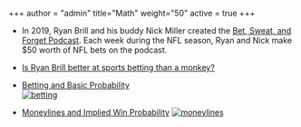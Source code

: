 +++
author = "admin"
title="Math"
weight="50"
active = true
+++

* In 2019, Ryan Brill and his buddy Nick Miller created the [<u>Bet, Sweat, and Forget Podcast</u>](/bsf/). Each week during the NFL season, Ryan and Nick make $50 worth of NFL bets on the podcast. 

* [Is Ryan Brill better at sports betting than a monkey?](/ryan_vs_monkey/)

* [Betting and Basic Probability](/pdf/Betting.pdf)  
[![betting](/img/pdf.gif)](/pdf/Betting.pdf)

* [Moneylines and Implied Win Probability](/pdf/Moneylines.pdf)
 [![moneylines](/img/pdf.gif)](/pdf/Moneylines.pdf)


